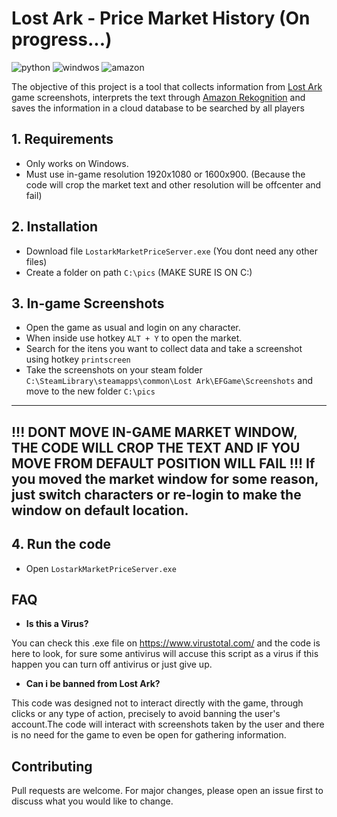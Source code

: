 # Lost Ark - Price Market History (On progress...)
![python](https://img.shields.io/badge/Python-3776AB?style=for-the-badge&logo=python&logoColor=white)
![windwos](https://img.shields.io/badge/Windows-017AD7?style=for-the-badge&logo=windows&logoColor=white)
![amazon](https://img.shields.io/badge/Amazon_AWS-232F3E?style=for-the-badge&logo=amazon-aws&logoColor=white)


The objective of this project is a tool that collects information from [Lost Ark](https://www.playlostark.com/pt-br) game screenshots, interprets the text through 
[Amazon Rekognition](https://aws.amazon.com/pt/rekognition/) and saves the information in a cloud database to be searched by all players



## 1. Requirements
* Only works on Windows.
* Must use in-game resolution 1920x1080 or 1600x900. (Because the code will crop the market text and other resolution will be offcenter and fail)

## 2. Installation
* Download file `LostarkMarketPriceServer.exe` (You dont need any other files)
* Create a folder on path `C:\pics` (MAKE SURE IS ON C:)

## 3. In-game Screenshots
* Open the game as usual and login on any character.
* When inside use hotkey `ALT + Y` to open the market.
* Search for the itens you want to collect data and take a screenshot using hotkey `printscreen`
* Take the screenshots on your steam folder `C:\SteamLibrary\steamapps\common\Lost Ark\EFGame\Screenshots` and move to the new folder `C:\pics`

-----------------------------------------------------
!!! DONT MOVE IN-GAME MARKET WINDOW, THE CODE WILL CROP THE TEXT AND IF YOU MOVE FROM DEFAULT POSITION WILL FAIL !!!
If you moved the market window for some reason, just switch characters or re-login to make the window on default location.
------------------------------------------------------------------------

## 4. Run the code
* Open `LostarkMarketPriceServer.exe`

## FAQ
* **Is this a Virus?**

You can check this .exe file on https://www.virustotal.com/ and the code is here to look, for sure some antivirus will accuse this script as a virus if this happen you can turn off antivirus or just give up.

* **Can i be banned from Lost Ark?**

This code was designed not to interact directly with the game, through clicks or any type of action, precisely to 
avoid banning the user's account.The code will interact with screenshots taken by the user and there is no need for the game to even be open for
gathering information.

## Contributing
Pull requests are welcome. For major changes, please open an issue first to discuss what you would like to change.

